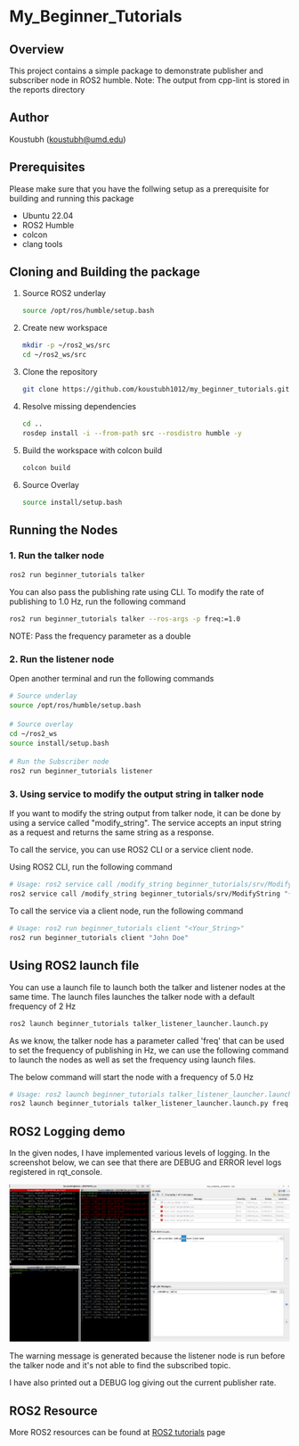 # My_Beginner_Tutorials

## Overview

This project contains a simple package to demonstrate publisher and subscriber node in ROS2 humble.
Note: The output from cpp-lint is stored in the reports directory

## Author

Koustubh (<koustubh@umd.edu>)

## Prerequisites

Please make sure that you have the follwing setup as a prerequisite for building and running this package

- Ubuntu 22.04
- ROS2 Humble
- colcon
- clang tools

## Cloning and Building the package

1. Source ROS2 underlay

   ```bash
   source /opt/ros/humble/setup.bash
   ```

2. Create new workspace

   ```bash
   mkdir -p ~/ros2_ws/src
   cd ~/ros2_ws/src
   ```

3. Clone the repository 

   ```bash
   git clone https://github.com/koustubh1012/my_beginner_tutorials.git
   ```

4. Resolve missing dependencies

   ```bash
   cd ..
   rosdep install -i --from-path src --rosdistro humble -y

   ```

5. Build the workspace with colcon build

   ```bash
   colcon build
   ```

6. Source Overlay

   ```bash
   source install/setup.bash
   ```

## Running the Nodes

### 1. Run the talker node

```bash
ros2 run beginner_tutorials talker
```

You can also pass the publishing rate using CLI. To modify the rate of publishing to 1.0 Hz, run the following command

```bash
ros2 run beginner_tutorials talker --ros-args -p freq:=1.0
```

NOTE: Pass the frequency parameter as a double

### 2. Run the listener node

Open another terminal and run the following commands

```bash
# Source underlay
source /opt/ros/humble/setup.bash

# Source overlay
cd ~/ros2_ws
source install/setup.bash

# Run the Subscriber node
ros2 run beginner_tutorials listener
```

### 3. Using service to modify the output string in talker node

If you want to modify the string output from talker node, it can be done by using a service called "modify_string".
The service accepts an input string as a request and returns the same string as a response.

To call the service, you can use ROS2 CLI or a service client node.

Using ROS2 CLI, run the following command

```bash
# Usage: ros2 service call /modify_string beginner_tutorials/srv/ModifyString "{input: '<Your_String>'}"
ros2 service call /modify_string beginner_tutorials/srv/ModifyString "{input: 'John Doe'}"
```

To call the service via a client node, run the following command

```bash
# Usage: ros2 run beginner_tutorials client "<Your_String>" 
ros2 run beginner_tutorials client "John Doe"
```

## Using ROS2 launch file

You can use a launch file to launch both the talker and listener nodes at the same time. The launch files launches the talker node with a default frequency of 2 Hz

```bash
ros2 launch beginner_tutorials talker_listener_launcher.launch.py 
```

As we know, the talker node has a parameter called 'freq' that can be used to set the frequency of publishing in Hz, we can use the following command to launch the nodes as well as set the frequency using launch files.

The below command will start the node with a frequency of 5.0 Hz

```bash
# Usage: ros2 launch beginner_tutorials talker_listener_launcher.launch.py freq:=<New_Frequency>
ros2 launch beginner_tutorials talker_listener_launcher.launch.py freq:=5.0
```

## ROS2 Logging demo

In the given nodes, I have implemented various levels of logging. In the screenshot below, we can see that there are DEBUG and ERROR level logs registered in rqt_console.

![rqt console image](./report/rqt_console_1.png)

The warning message is generated because the listener node is run before the talker node and it's not able to find the subscribed topic.

I have also printed out a DEBUG log giving out the current publisher rate.

## ROS2 Resource

More ROS2 resources can be found at [ROS2 tutorials](https://docs.ros.org/en/humble/Tutorials.html) page
